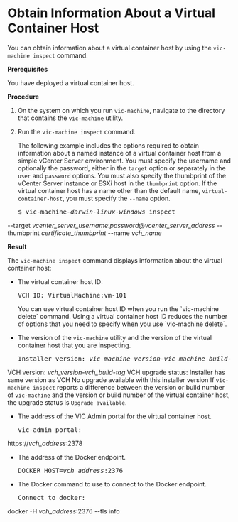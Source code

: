# Obtain Information About a Virtual Container Host #

You can obtain information about a virtual container host by using the `vic-machine inspect` command.

**Prerequisites**

You have deployed a virtual container host.

**Procedure**

1. On the system on which you run `vic-machine`, navigate to the directory that contains the `vic-machine` utility.
2. Run the `vic-machine inspect` command. 

   The following example includes the options required to obtain information about a named instance of a virtual container host from a simple  vCenter Server environment. You must specify the username and optionally the password, either in the `target` option or separately in the `user` and `password` options. You must also specify the thumbprint of the vCenter Server instance or ESXi host in the `thumbprint` option. If the virtual container host has a name other than the default name, `virtual-container-host`, you must specify the `--name` option.

   <pre>$ vic-machine<i>-darwin</i><i>-linux</i><i>-windows</i> inspect
--target <i>vcenter_server_username</i>:<i>password</i>@<i>vcenter_server_address</i>
--thumbprint <i>certificate_thumbprint</i>
--name <i>vch_name</i></pre>

**Result**

The `vic-machine inspect` command displays information about the virtual container host:

- The virtual container host ID:
  
  <pre>VCH ID: VirtualMachine:vm-101</pre> You can use virtual container host ID when you run the `vic-machine delete` command. Using a virtual container host ID reduces the number of options that you need to specify when you use `vic-machine delete`.
- The version of the `vic-machine` utility and the version of the virtual container host that you are inspecting.
  <pre>Installer version: <i>vic_machine_version</i>-<i>vic_machine_build</i>-<i>tag</i>
VCH version: <i>vch_version</i>-<i>vch_build</i>-<i>tag</i>
VCH upgrade status: 
Installer has same version as VCH
No upgrade available with this installer version</pre>
  If `vic-machine inspect` reports a difference between the version or build number of `vic-machine` and the version or build number of the virtual container host, the upgrade status is `Upgrade available`. 
- The address of the VIC Admin portal for the virtual container host.
  
  <pre>vic-admin portal:
https://<i>vch_address</i>:2378</pre>

- The address of the Docker endpoint.

  <pre>DOCKER_HOST=<i>vch_address</i>:2376</pre>
- The Docker command to use to connect to the Docker endpoint.
  <pre>Connect to docker:
docker -H <i>vch_address</i>:2376 --tls info</pre>
